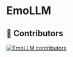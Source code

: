 # EmoLLM


## 🌟 Contributors

[![EmoLLM contributors](https://contrib.rocks/image?repo=aJupyter/EmoLLM&max=200)](https://github.com/aJupyter/EmoLLM/graphs/contributors)


